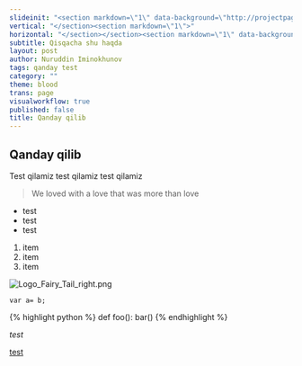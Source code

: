 ```yaml
---
slideinit: "<section markdown=\"1\" data-background=\"http://projectpages.github.io/project-pages/img/slidebackground.png\"><section markdown=\"1\">"
vertical: "</section><section markdown=\"1\">"
horizontal: "</section></section><section markdown=\"1\" data-background=\"http://projectpages.github.io/project-pages/img/slidebackground.png\"><section markdown=\"1\">"
subtitle: Qisqacha shu haqda
layout: post
author: Nuruddin Iminokhunov
tags: qanday test
category: ""
theme: blood
trans: page
visualworkflow: true
published: false
title: Qanday qilib
---
```


## Qanday qilib	

Test qilamiz
test qilamiz
test qilamiz

> We loved with a love that was more than love

- test
- test
- test
1. item
2. item
3. item

![Logo_Fairy_Tail_right.png]({{site.baseurl}}/img/Logo_Fairy_Tail_right.png)
```
var a= b;
```
{% highlight python %}
def foo():
	bar()
{% endhighlight %}

_test_

<u>test</u>

